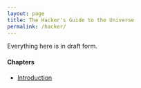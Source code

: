 ```yaml
---
layout: page
title: The Hacker's Guide to the Universe
permalink: /hacker/
---
```


Everything here is in draft form.

#### Chapters

- [Introduction](/assets/hgu/hgu-intro.pdf)
